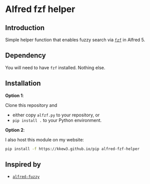 # Alfred fzf helper

## Introduction

Simple helper function that enables fuzzy search via [`fzf`](https://github.com/junegunn/fzf) in Alfred 5.

## Dependency

You will need to have `fzf` installed.
Nothing else.

## Installation

**Option 1**:

Clone this repository and

- either copy `alfzf.py` to your repository, or
- `pip install .` to your Python environment.

**Option 2**:

I also host this module on my website:

```bash
pip install -f https://kkew3.github.io/pip alfred-fzf-helper
```

## Inspired by

- [`alfred-fuzzy`](https://github.com/deanishe/alfred-fuzzy)
